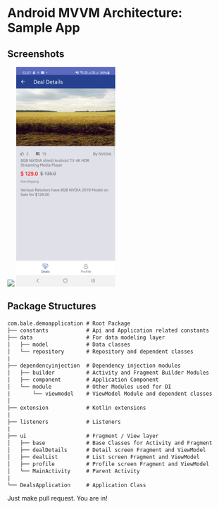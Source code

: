 # Android MVVM Architecture: Sample App

## Screenshots
<img src="screenshots/deal_list.png" height="500"/>
<img src="screenshots/deal_details.png" height="500"/>


## Package Structures

```
com.bale.demoapplication # Root Package
├── constants            # Api and Application related constants
├── data                 # For data modeling layer
│   ├── model            # Data classes
│   └── repository       # Repository and dependent classes
|
├── dependencyinjection  # Dependency injection modules
│   ├── builder          # Activity and Fragment Builder Modules
│   ├── component        # Application Component
│   └── module           # Other Modules used for DI
|       └── viewmodel    # ViewModel Module and dependent classes
│
├── extension            # Kotlin extensions
|
├── listeners            # Listeners
|
├── ui                   # Fragment / View layer
│   ├── base             # Base Classes for Activity and Fragment
│   ├── dealDetails      # Detail screen Fragment and ViewModel
│   ├── dealList         # List screen Fragment and ViewModel
│   ├── profile          # Profile screen Fragment and ViewModel
│   └── MainActivity     # Parent Activity
|
└── DealsApplication     # Application Class

```


Just make pull request. You are in!